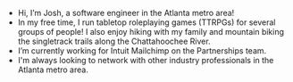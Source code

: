 - Hi, I’m Josh, a software engineer in the Atlanta metro area!
- In my free time, I run tabletop roleplaying games (TTRPGs) for several groups of people! I also enjoy hiking with my family and mountain biking the singletrack trails along the Chattahoochee River.
- I’m currently working for Intuit Mailchimp on the Partnerships team.
- I'm always looking to network with other industry professionals in the Atlanta metro area.

<!---
joshuamgrosser/joshuamgrosser is a ✨ special ✨ repository because its `README.md` (this file) appears on your GitHub profile.
You can click the Preview link to take a look at your changes.
--->
